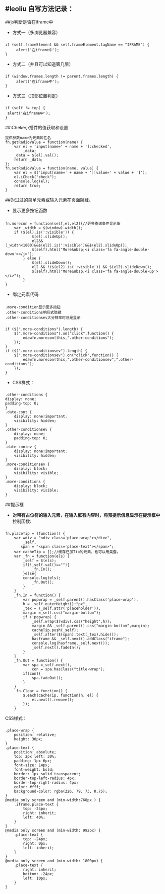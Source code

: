 #leoliu 自写方法记录：
----


##js判断是否在iframe中
  
*  方式一（多浏览器兼容）
### 

	if (self.frameElement && self.frameElement.tagName == "IFRAME") {
         alert('在iframe中');
	}

* 方式二（并且可以知道第几层）
###	
	if (window.frames.length != parent.frames.length) {
         alert('在iframe中');
	}
* 方式三（顶部位置判定）
###
	if (self != top) {  
     alert('在iframe中');
	}

##iCheke小插件的值获取和设置


	提供参数name为元素属性名
	fn.getRadioValue = function(name) {
		var el = 'input[name=' + name + ']:checked',
			_data;
		_data = $(el).val();
		return _data;
	};
	fn.setRadioValue = function(name, value) {
		var el = $('input[name=' + name + '][value=' + value + ']');
		el.iCheck("check");
		console.log(el);
		return true;
	}

##对过过的菜单元素或输入元素在页面隐藏。 

*  显示更多按钮函数
###
	fn.morecon = function(self,el,el2){//更多查询条件显示条
		var _width = $(window).width();
		if ($(el).is(':visible')) {
				$(el).slideUp();
				el2&&(_width<1800)&&$(el2).is(':visible')&&$(el2).slideUp();
				$(self).html("More&nbsp;<i class='fa fa-angle-double-down'></i>");
			} else {
				$(el).slideDown();
				el2 && !($(el2).is(':visible')) && $(el2).slideDown();
				$(self).html("More&nbsp;<i class='fa fa-angle-double-up'></i>");
			}
	}

*	绑定元素代码
###
	.more-condition显示更多按钮
	.other-conditions响应式隐藏
	.other-conditionsev大分辨率时总是显示
###
	if ($(".more-conditions").length) {
		$(".more-conditions").on("click",function() {
			edawfn.morecon(this,".other-conditions");
		});
	}
	if ($(".more-conditionsev").length) {
		$(".more-conditionsev").on("click",function() {
			edawfn.morecon(this,".other-conditionsev",".other-conditions");
		});
	}
	

*	CSS样式：
###
	.other-conditions {
	display: none;
	padding-top: 0;
    }
    .date-cont {
    	display: none!important;
    	visibility: hidden;
    }
    .other-conditionsev {
    	display: none;
    	padding-top: 0;
    }
    .date-contev {
    	display: none!important;
    	visibility: hidden;
    }
    .more-conditionsev {
    	display: block;
    	visibility: visible;
    }
    .more-conditions {
    	display: block;
    	visibility: visible;
    }


##提示框


*  **对带有占位符的输入元素，在输入框有内容时，将预提示信息显示在提示框中**
控制函数:
###
	fn.placeTip = (function() {
		var wdiv = "<div class='place-wrap'></div>",
			_self,
		   span = "<span class='place-text'></span>";
		var cacheTip = [];//缓存已加Tip的元素，也可以用类查。
		var _fn = function(els) {
			_self = $(els);
			if(!_self.val()==""){
				_fn.In();
			}else{
			console.log(els);
				_fn.Out();
			}
		}
		_fn.In = function() {
			var popwrap = _self.parent().hasClass('place-wrap'),
			h = _self.outerHeight()+"px",
			_tex = (_self.attr('placeholder')),
			margin =_self.css("margin-bottom");
			if (!popwrap) {
				_self.wrap($(wdiv).css("height",h));
				margin && _self.parent().css("margin-bottom",margin);
				cacheTip.push(_self);
				_self.after($(span).text(_tex).hide());
				hasframe && _self.next().addClass("iframe");
				console.log(hasframe,_self.next());	
				_self.next().fadeIn();
			}
		}
		_fn.Out = function() {
			var spa =_self.next(),
				con = spa.hasClass("title-wrap");
			if(con){
				spa.fadeOut();
			}
		}
		_fn.Clear = function() {
			$.each(cacheTip, function(n, el) {
				el.next().remove();
			});
		}

CSS样式：
###
    .place-wrap {
    	position: relative;
    	height: 30px;
    }
    .place-text {
    	position: absolute;
    	top: 2px left: 30%;
    	padding: 1px 6px;
    	font-size: 14px;
    	font-weight: bold;
    	border: 1px solid transparent;
    	border-top-left-radius: 4px;
    	border-top-right-radius: 4px;
    	color: #fff;
    	background-color: rgba(226, 79, 73, 0.75);
    }
    @media only screen and (min-width:768px ) {
    	.iframe.place-text {
    		top: -24px;
    		right: inherit;
    		left: 40%;
    	}
    }
    @media only screen and (min-width: 992px) {
    	.place-text {
    		top: -24px;
    		right: 0px;
    		left: inherit;
    	}
    }
    @media only screen and (min-width: 1800px) {
    	.place-text {
    		right: inherit;
    		bottom: -24px;
    		left: 10px;
    	}
    }

